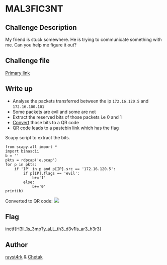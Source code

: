 # MAL3FIC3NT

## Challenge Description 

My friend is stuck somewhere. He is trying to communicate something with me. Can you help me figure it out? 

## Challenge file

[Primary link]([https://github.com/aryaarun12/inctf-quals-21/blob/main/Hash%20Browns/Assets/hash-browns.pcap](https://github.com/aryaarun12/inctf-21/blob/main/Finals/MAL3FIC3NT/Admin/mal.pcap))

## Write up

+ Analyse the packets transferred between the ip `172.16.120.5` and `172.16.100.101`
+ Some packets are evil and some are not
+ Extract the reserved bits of those packets i.e 0 and 1
+ [Convert](https://bahamas10.github.io/binary-to-qrcode/) those bits to a QR code  
+ QR code leads to a pastebin link which has the flag

Scapy script to extract the bits.
```
from scapy.all import *
import binascii
b = ''
pkts = rdpcap('e.pcap')
for p in pkts:
    if 'IP' in p and p[IP].src == '172.16.120.5':
        if p[IP].flags == 'evil':
            b+='1'
        else:
            b+='0'
print(b)
```
Converted to QR code:
![](https://github.com/aryaarun12/inctf-quals-21/blob/main/Hash%20Browns/Assets/org%20(1).png?raw=true)
## Flag 

inctf{H3ll_1s_3mpTy_aLL_th3_d3v1ls_ar3_h3r3}

## Author 
[rayst4rk](https://twitter.com/rayst4rk) & [Chetak](https://twitter.com/Sampath53509318)  
